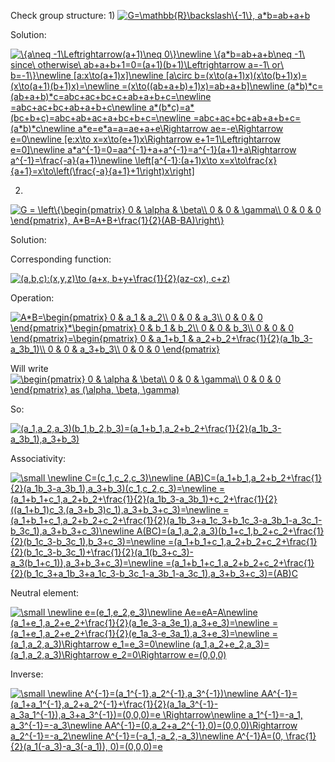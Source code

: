 Check group structure:
1)
<a href="https://www.codecogs.com/eqnedit.php?latex=G=\mathbb{R}\backslash\{-1\},&space;a*b=ab&plus;a&plus;b" target="_blank"><img src="https://latex.codecogs.com/gif.latex?G=\mathbb{R}\backslash\{-1\},&space;a*b=ab&plus;a&plus;b" title="G=\mathbb{R}\backslash\{-1\}, a*b=ab+a+b" /></a>

Solution:

<a href="https://www.codecogs.com/eqnedit.php?latex=\{a\neq&space;-1\Leftrightarrow(a&plus;1)\neq&space;0\}\newline&space;\{a*b=ab&plus;a&plus;b\neq&space;-1\&space;since\&space;otherwise\&space;ab&plus;a&plus;b&plus;1=0=(a&plus;1)(b&plus;1)\Leftrightarrow&space;a=-1\&space;or\&space;b=-1\}\newline&space;[a:x\to(a&plus;1)x]\newline&space;[a\circ&space;b=(x\to(a&plus;1)x)(x\to(b&plus;1)x)=(x\to(a&plus;1)(b&plus;1)x)=\newline&space;=(x\to((ab&plus;a&plus;b)&plus;1)x)=ab&plus;a&plus;b]\newline&space;(a*b)*c=(ab&plus;a&plus;b)*c=abc&plus;ac&plus;bc&plus;c&plus;ab&plus;a&plus;b&plus;c=\newline&space;=abc&plus;ac&plus;bc&plus;ab&plus;a&plus;b&plus;c\newline&space;a*(b*c)=a*(bc&plus;b&plus;c)=abc&plus;ab&plus;ac&plus;a&plus;bc&plus;b&plus;c=\newline&space;=abc&plus;ac&plus;bc&plus;ab&plus;a&plus;b&plus;c=(a*b)*c\newline&space;a*e=e*a=a=ae&plus;a&plus;e\Rightarrow&space;ae=-e\Rightarrow&space;e=0\newline&space;[e:x\to&space;x=x\to(e&plus;1)x\Rightarrow&space;e&plus;1=1\Leftrightarrow&space;e=0]\newline&space;a*a^{-1}=0=aa^{-1}&plus;a&plus;a^{-1}=a^{-1}(a&plus;1)&plus;a\Rightarrow&space;a^{-1}=\frac{-a}{a&plus;1}\newline&space;\left[a^{-1}:(a&plus;1)x\to&space;x=x\to\frac{x}{a&plus;1}=x\to\left(\frac{-a}{a&plus;1}&plus;1\right)x\right]" target="_blank"><img src="https://latex.codecogs.com/gif.latex?\{a\neq&space;-1\Leftrightarrow(a&plus;1)\neq&space;0\}\newline&space;\{a*b=ab&plus;a&plus;b\neq&space;-1\&space;since\&space;otherwise\&space;ab&plus;a&plus;b&plus;1=0=(a&plus;1)(b&plus;1)\Leftrightarrow&space;a=-1\&space;or\&space;b=-1\}\newline&space;[a:x\to(a&plus;1)x]\newline&space;[a\circ&space;b=(x\to(a&plus;1)x)(x\to(b&plus;1)x)=(x\to(a&plus;1)(b&plus;1)x)=\newline&space;=(x\to((ab&plus;a&plus;b)&plus;1)x)=ab&plus;a&plus;b]\newline&space;(a*b)*c=(ab&plus;a&plus;b)*c=abc&plus;ac&plus;bc&plus;c&plus;ab&plus;a&plus;b&plus;c=\newline&space;=abc&plus;ac&plus;bc&plus;ab&plus;a&plus;b&plus;c\newline&space;a*(b*c)=a*(bc&plus;b&plus;c)=abc&plus;ab&plus;ac&plus;a&plus;bc&plus;b&plus;c=\newline&space;=abc&plus;ac&plus;bc&plus;ab&plus;a&plus;b&plus;c=(a*b)*c\newline&space;a*e=e*a=a=ae&plus;a&plus;e\Rightarrow&space;ae=-e\Rightarrow&space;e=0\newline&space;[e:x\to&space;x=x\to(e&plus;1)x\Rightarrow&space;e&plus;1=1\Leftrightarrow&space;e=0]\newline&space;a*a^{-1}=0=aa^{-1}&plus;a&plus;a^{-1}=a^{-1}(a&plus;1)&plus;a\Rightarrow&space;a^{-1}=\frac{-a}{a&plus;1}\newline&space;\left[a^{-1}:(a&plus;1)x\to&space;x=x\to\frac{x}{a&plus;1}=x\to\left(\frac{-a}{a&plus;1}&plus;1\right)x\right]" title="\{a\neq -1\Leftrightarrow(a+1)\neq 0\}\newline \{a*b=ab+a+b\neq -1\ since\ otherwise\ ab+a+b+1=0=(a+1)(b+1)\Leftrightarrow a=-1\ or\ b=-1\}\newline [a:x\to(a+1)x]\newline [a\circ b=(x\to(a+1)x)(x\to(b+1)x)=(x\to(a+1)(b+1)x)=\newline =(x\to((ab+a+b)+1)x)=ab+a+b]\newline (a*b)*c=(ab+a+b)*c=abc+ac+bc+c+ab+a+b+c=\newline =abc+ac+bc+ab+a+b+c\newline a*(b*c)=a*(bc+b+c)=abc+ab+ac+a+bc+b+c=\newline =abc+ac+bc+ab+a+b+c=(a*b)*c\newline a*e=e*a=a=ae+a+e\Rightarrow ae=-e\Rightarrow e=0\newline [e:x\to x=x\to(e+1)x\Rightarrow e+1=1\Leftrightarrow e=0]\newline a*a^{-1}=0=aa^{-1}+a+a^{-1}=a^{-1}(a+1)+a\Rightarrow a^{-1}=\frac{-a}{a+1}\newline \left[a^{-1}:(a+1)x\to x=x\to\frac{x}{a+1}=x\to\left(\frac{-a}{a+1}+1\right)x\right]" /></a>

2)
<a href="https://www.codecogs.com/eqnedit.php?latex=G&space;=&space;\left\{\begin{pmatrix}&space;0&space;&&space;\alpha&space;&&space;\beta\\&space;0&space;&&space;0&space;&&space;\gamma\\&space;0&space;&&space;0&space;&&space;0&space;\end{pmatrix},&space;A*B=A&plus;B&plus;\frac{1}{2}(AB-BA)\right\}" target="_blank"><img src="https://latex.codecogs.com/gif.latex?G&space;=&space;\left\{\begin{pmatrix}&space;0&space;&&space;\alpha&space;&&space;\beta\\&space;0&space;&&space;0&space;&&space;\gamma\\&space;0&space;&&space;0&space;&&space;0&space;\end{pmatrix},&space;A*B=A&plus;B&plus;\frac{1}{2}(AB-BA)\right\}" title="G = \left\{\begin{pmatrix} 0 & \alpha & \beta\\ 0 & 0 & \gamma\\ 0 & 0 & 0 \end{pmatrix}, A*B=A+B+\frac{1}{2}(AB-BA)\right\}" /></a>

Solution:

Corresponding function:

<a href="https://www.codecogs.com/eqnedit.php?latex=(a,b,c):(x,y,z)\to&space;(a&plus;x,&space;b&plus;y&plus;\frac{1}{2}(az-cx),&space;c&plus;z)" target="_blank"><img src="https://latex.codecogs.com/gif.latex?(a,b,c):(x,y,z)\to&space;(a&plus;x,&space;b&plus;y&plus;\frac{1}{2}(az-cx),&space;c&plus;z)" title="(a,b,c):(x,y,z)\to (a+x, b+y+\frac{1}{2}(az-cx), c+z)" /></a>

Operation:

<a href="https://www.codecogs.com/eqnedit.php?latex=A*B=\begin{pmatrix}&space;0&space;&&space;a_1&space;&&space;a_2\\&space;0&space;&&space;0&space;&&space;a_3\\&space;0&space;&&space;0&space;&&space;0&space;\end{pmatrix}*\begin{pmatrix}&space;0&space;&&space;b_1&space;&&space;b_2\\&space;0&space;&&space;0&space;&&space;b_3\\&space;0&space;&&space;0&space;&&space;0&space;\end{pmatrix}=\begin{pmatrix}&space;0&space;&&space;a_1&plus;b_1&space;&&space;a_2&plus;b_2&plus;\frac{1}{2}(a_1b_3-a_3b_1)\\&space;0&space;&&space;0&space;&&space;a_3&plus;b_3\\&space;0&space;&&space;0&space;&&space;0&space;\end{pmatrix}" target="_blank"><img src="https://latex.codecogs.com/gif.latex?A*B=\begin{pmatrix}&space;0&space;&&space;a_1&space;&&space;a_2\\&space;0&space;&&space;0&space;&&space;a_3\\&space;0&space;&&space;0&space;&&space;0&space;\end{pmatrix}*\begin{pmatrix}&space;0&space;&&space;b_1&space;&&space;b_2\\&space;0&space;&&space;0&space;&&space;b_3\\&space;0&space;&&space;0&space;&&space;0&space;\end{pmatrix}=\begin{pmatrix}&space;0&space;&&space;a_1&plus;b_1&space;&&space;a_2&plus;b_2&plus;\frac{1}{2}(a_1b_3-a_3b_1)\\&space;0&space;&&space;0&space;&&space;a_3&plus;b_3\\&space;0&space;&&space;0&space;&&space;0&space;\end{pmatrix}" title="A*B=\begin{pmatrix} 0 & a_1 & a_2\\ 0 & 0 & a_3\\ 0 & 0 & 0 \end{pmatrix}*\begin{pmatrix} 0 & b_1 & b_2\\ 0 & 0 & b_3\\ 0 & 0 & 0 \end{pmatrix}=\begin{pmatrix} 0 & a_1+b_1 & a_2+b_2+\frac{1}{2}(a_1b_3-a_3b_1)\\ 0 & 0 & a_3+b_3\\ 0 & 0 & 0 \end{pmatrix}" /></a>

Will write <a href="https://www.codecogs.com/eqnedit.php?latex=\begin{pmatrix}&space;0&space;&&space;\alpha&space;&&space;\beta\\&space;0&space;&&space;0&space;&&space;\gamma\\&space;0&space;&&space;0&space;&&space;0&space;\end{pmatrix}&space;as&space;(\alpha,&space;\beta,&space;\gamma)" target="_blank"><img src="https://latex.codecogs.com/gif.latex?\begin{pmatrix}&space;0&space;&&space;\alpha&space;&&space;\beta\\&space;0&space;&&space;0&space;&&space;\gamma\\&space;0&space;&&space;0&space;&&space;0&space;\end{pmatrix}&space;as&space;(\alpha,&space;\beta,&space;\gamma)" title="\begin{pmatrix} 0 & \alpha & \beta\\ 0 & 0 & \gamma\\ 0 & 0 & 0 \end{pmatrix} as (\alpha, \beta, \gamma)" /></a>

So:

<a href="https://www.codecogs.com/eqnedit.php?latex=(a_1,a_2,a_3)(b_1,b_2,b_3)=(a_1&plus;b_1,a_2&plus;b_2&plus;\frac{1}{2}(a_1b_3-a_3b_1),a_3&plus;b_3)" target="_blank"><img src="https://latex.codecogs.com/gif.latex?(a_1,a_2,a_3)(b_1,b_2,b_3)=(a_1&plus;b_1,a_2&plus;b_2&plus;\frac{1}{2}(a_1b_3-a_3b_1),a_3&plus;b_3)" title="(a_1,a_2,a_3)(b_1,b_2,b_3)=(a_1+b_1,a_2+b_2+\frac{1}{2}(a_1b_3-a_3b_1),a_3+b_3)" /></a>

Associativity:

<a href="https://www.codecogs.com/eqnedit.php?latex=\inline&space;\dpi{120}&space;\small&space;\newline&space;C=(c_1,c_2,c_3)\newline&space;(AB)C=(a_1&plus;b_1,a_2&plus;b_2&plus;\frac{1}{2}(a_1b_3-a_3b_1),a_3&plus;b_3)(c_1,c_2,c_3)=\newline&space;=(a_1&plus;b_1&plus;c_1,a_2&plus;b_2&plus;\frac{1}{2}(a_1b_3-a_3b_1)&plus;c_2&plus;\frac{1}{2}((a_1&plus;b_1)c_3,(a_3&plus;b_3)c_1),a_3&plus;b_3&plus;c_3)=\newline&space;=(a_1&plus;b_1&plus;c_1,a_2&plus;b_2&plus;c_2&plus;\frac{1}{2}(a_1b_3&plus;a_1c_3&plus;b_1c_3-a_3b_1-a_3c_1-b_3c_1),a_3&plus;b_3&plus;c_3)\newline&space;A(BC)=(a_1,a_2,a_3)(b_1&plus;c_1,b_2&plus;c_2&plus;\frac{1}{2}(b_1c_3-b_3c_1),b_3&plus;c_3)=\newline&space;=(a_1&plus;b_1&plus;c_1,a_2&plus;b_2&plus;c_2&plus;\frac{1}{2}(b_1c_3-b_3c_1)&plus;\frac{1}{2}(a_1(b_3&plus;c_3)-a_3(b_1&plus;c_1)),a_3&plus;b_3&plus;c_3)=\newline&space;=(a_1&plus;b_1&plus;c_1,a_2&plus;b_2&plus;c_2&plus;\frac{1}{2}(b_1c_3&plus;a_1b_3&plus;a_1c_3-b_3c_1-a_3b_1-a_3c_1),a_3&plus;b_3&plus;c_3)=(AB)C" target="_blank"><img src="https://latex.codecogs.com/gif.latex?\inline&space;\dpi{120}&space;\small&space;\newline&space;C=(c_1,c_2,c_3)\newline&space;(AB)C=(a_1&plus;b_1,a_2&plus;b_2&plus;\frac{1}{2}(a_1b_3-a_3b_1),a_3&plus;b_3)(c_1,c_2,c_3)=\newline&space;=(a_1&plus;b_1&plus;c_1,a_2&plus;b_2&plus;\frac{1}{2}(a_1b_3-a_3b_1)&plus;c_2&plus;\frac{1}{2}((a_1&plus;b_1)c_3,(a_3&plus;b_3)c_1),a_3&plus;b_3&plus;c_3)=\newline&space;=(a_1&plus;b_1&plus;c_1,a_2&plus;b_2&plus;c_2&plus;\frac{1}{2}(a_1b_3&plus;a_1c_3&plus;b_1c_3-a_3b_1-a_3c_1-b_3c_1),a_3&plus;b_3&plus;c_3)\newline&space;A(BC)=(a_1,a_2,a_3)(b_1&plus;c_1,b_2&plus;c_2&plus;\frac{1}{2}(b_1c_3-b_3c_1),b_3&plus;c_3)=\newline&space;=(a_1&plus;b_1&plus;c_1,a_2&plus;b_2&plus;c_2&plus;\frac{1}{2}(b_1c_3-b_3c_1)&plus;\frac{1}{2}(a_1(b_3&plus;c_3)-a_3(b_1&plus;c_1)),a_3&plus;b_3&plus;c_3)=\newline&space;=(a_1&plus;b_1&plus;c_1,a_2&plus;b_2&plus;c_2&plus;\frac{1}{2}(b_1c_3&plus;a_1b_3&plus;a_1c_3-b_3c_1-a_3b_1-a_3c_1),a_3&plus;b_3&plus;c_3)=(AB)C" title="\small \newline C=(c_1,c_2,c_3)\newline (AB)C=(a_1+b_1,a_2+b_2+\frac{1}{2}(a_1b_3-a_3b_1),a_3+b_3)(c_1,c_2,c_3)=\newline =(a_1+b_1+c_1,a_2+b_2+\frac{1}{2}(a_1b_3-a_3b_1)+c_2+\frac{1}{2}((a_1+b_1)c_3,(a_3+b_3)c_1),a_3+b_3+c_3)=\newline =(a_1+b_1+c_1,a_2+b_2+c_2+\frac{1}{2}(a_1b_3+a_1c_3+b_1c_3-a_3b_1-a_3c_1-b_3c_1),a_3+b_3+c_3)\newline A(BC)=(a_1,a_2,a_3)(b_1+c_1,b_2+c_2+\frac{1}{2}(b_1c_3-b_3c_1),b_3+c_3)=\newline =(a_1+b_1+c_1,a_2+b_2+c_2+\frac{1}{2}(b_1c_3-b_3c_1)+\frac{1}{2}(a_1(b_3+c_3)-a_3(b_1+c_1)),a_3+b_3+c_3)=\newline =(a_1+b_1+c_1,a_2+b_2+c_2+\frac{1}{2}(b_1c_3+a_1b_3+a_1c_3-b_3c_1-a_3b_1-a_3c_1),a_3+b_3+c_3)=(AB)C" /></a>

Neutral element:

<a href="https://www.codecogs.com/eqnedit.php?latex=\inline&space;\dpi{120}&space;\small&space;\newline&space;e=(e_1,e_2,e_3)\newline&space;Ae=eA=A\newline&space;(a_1&plus;e_1,a_2&plus;e_2&plus;\frac{1}{2}(a_1e_3-a_3e_1),a_3&plus;e_3)=\newline&space;=(a_1&plus;e_1,a_2&plus;e_2&plus;\frac{1}{2}(e_1a_3-e_3a_1),a_3&plus;e_3)=\newline&space;=(a_1,a_2,a_3)\Rightarrow&space;e_1=e_3=0\newline&space;(a_1,a_2&plus;e_2,a_3)=(a_1,a_2,a_3)\Rightarrow&space;e_2=0\Rightarrow&space;e=(0,0,0)" target="_blank"><img src="https://latex.codecogs.com/gif.latex?\inline&space;\dpi{120}&space;\small&space;\newline&space;e=(e_1,e_2,e_3)\newline&space;Ae=eA=A\newline&space;(a_1&plus;e_1,a_2&plus;e_2&plus;\frac{1}{2}(a_1e_3-a_3e_1),a_3&plus;e_3)=\newline&space;=(a_1&plus;e_1,a_2&plus;e_2&plus;\frac{1}{2}(e_1a_3-e_3a_1),a_3&plus;e_3)=\newline&space;=(a_1,a_2,a_3)\Rightarrow&space;e_1=e_3=0\newline&space;(a_1,a_2&plus;e_2,a_3)=(a_1,a_2,a_3)\Rightarrow&space;e_2=0\Rightarrow&space;e=(0,0,0)" title="\small \newline e=(e_1,e_2,e_3)\newline Ae=eA=A\newline (a_1+e_1,a_2+e_2+\frac{1}{2}(a_1e_3-a_3e_1),a_3+e_3)=\newline =(a_1+e_1,a_2+e_2+\frac{1}{2}(e_1a_3-e_3a_1),a_3+e_3)=\newline =(a_1,a_2,a_3)\Rightarrow e_1=e_3=0\newline (a_1,a_2+e_2,a_3)=(a_1,a_2,a_3)\Rightarrow e_2=0\Rightarrow e=(0,0,0)" /></a>

Inverse:

<a href="https://www.codecogs.com/eqnedit.php?latex=\inline&space;\dpi{120}&space;\small&space;\newline&space;A^{-1}=(a_1^{-1},a_2^{-1},a_3^{-1})\newline&space;AA^{-1}=(a_1&plus;a_1^{-1},a_2&plus;a_2^{-1}&plus;\frac{1}{2}(a_1a_3^{-1}-a_3a_1^{-1}),a_3&plus;a_3^{-1})=(0,0,0)=e&space;\Rightarrow\newline&space;a_1^{-1}=-a_1,&space;a_3^{-1}=-a_3\newline&space;AA^{-1}=(0,a_2&plus;a_2^{-1},0)=(0,0,0)\Rightarrow&space;a_2^{-1}=-a_2\newline&space;A^{-1}=(-a_1,-a_2,-a_3)\newline&space;A^{-1}A=(0,&space;\frac{1}{2}(a_1(-a_3)-a_3(-a_1)),&space;0)=(0,0,0)=e" target="_blank"><img src="https://latex.codecogs.com/gif.latex?\inline&space;\dpi{120}&space;\small&space;\newline&space;A^{-1}=(a_1^{-1},a_2^{-1},a_3^{-1})\newline&space;AA^{-1}=(a_1&plus;a_1^{-1},a_2&plus;a_2^{-1}&plus;\frac{1}{2}(a_1a_3^{-1}-a_3a_1^{-1}),a_3&plus;a_3^{-1})=(0,0,0)=e&space;\Rightarrow\newline&space;a_1^{-1}=-a_1,&space;a_3^{-1}=-a_3\newline&space;AA^{-1}=(0,a_2&plus;a_2^{-1},0)=(0,0,0)\Rightarrow&space;a_2^{-1}=-a_2\newline&space;A^{-1}=(-a_1,-a_2,-a_3)\newline&space;A^{-1}A=(0,&space;\frac{1}{2}(a_1(-a_3)-a_3(-a_1)),&space;0)=(0,0,0)=e" title="\small \newline A^{-1}=(a_1^{-1},a_2^{-1},a_3^{-1})\newline AA^{-1}=(a_1+a_1^{-1},a_2+a_2^{-1}+\frac{1}{2}(a_1a_3^{-1}-a_3a_1^{-1}),a_3+a_3^{-1})=(0,0,0)=e \Rightarrow\newline a_1^{-1}=-a_1, a_3^{-1}=-a_3\newline AA^{-1}=(0,a_2+a_2^{-1},0)=(0,0,0)\Rightarrow a_2^{-1}=-a_2\newline A^{-1}=(-a_1,-a_2,-a_3)\newline A^{-1}A=(0, \frac{1}{2}(a_1(-a_3)-a_3(-a_1)), 0)=(0,0,0)=e" /></a>

